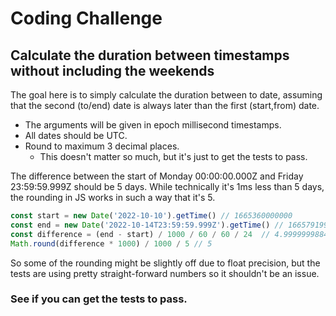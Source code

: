 # Coding Challenge 
## Calculate the duration between timestamps without including the weekends

The goal here is to simply calculate the duration between to date, assuming that the second (to/end) date is always later than the first (start,from) date.

* The arguments will be given in epoch millisecond timestamps.
* All dates should be UTC.
* Round to maximum 3 decimal places. 
    * This doesn't matter so much, but it's just to get the tests to pass.

The difference between the start of Monday 00:00:00.000Z and Friday 23:59:59.999Z should be 5 days. While technically it's 1ms less than 5 days, the rounding in JS works in such a way that it's 5.

```js
const start = new Date('2022-10-10').getTime() // 1665360000000
const end = new Date('2022-10-14T23:59:59.999Z').getTime() // 1665791999999
const difference = (end - start) / 1000 / 60 / 60 / 24  // 4.999999988425926
Math.round(difference * 1000) / 1000 / 5 // 5
```
So some of the rounding might be slightly off due to float precision, but the tests are using pretty straight-forward numbers so it shouldn't be an issue.

### See if you can get the tests to pass.
